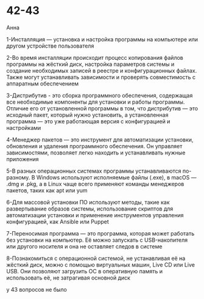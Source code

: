 # 42-43
Анна

1-Инсталляция — установка и настройка программы на компьютере или другом устройстве пользователя

2-Во время инсталляции происходит процесс копирования файлов программы на жёсткий диск, настройка параметров системы и создание необходимых записей в реестре и конфигурационных файлах. Также могут устанавливать зависимости и проверять совместимость с аппаратным обеспечением

3-Дистрибутив - это сборка программного обеспечения, содержащая все необходимые компоненты для установки и работы программы. Отличие его от установленной программы в том, что дистрибутив — это исходный пакет, который нужно установить, а установленная программа — это уже работающая версия с конфигурацией и настройками

4-Менеджер пакетов — это инструмент для автоматизации установки, обновления и удаления программного обеспечения. Он управляет зависимостями, позволяет легко находить и устанавливать нужные приложения

5-В разных операционных системах программы устанавливаются по-разному. В Windows используют исполняемые файлы (.exe), в macOS — .dmg и .pkg, а в Linux чаще всего применяют команды менеджеров пакетов, таких как apt или yum

6-Для массовой установки ПО используют методы, такие как развертывание образов системы, использование скриптов для автоматизации установки и применение инструментов управления конфигурацией, как Ansible или Puppet

7-Переносимая программа — это программа, которая может работать без установки на компьютер. Её можно запускать с USB-накопителя или другого носителя и она не оставляет следов в системе

8-Познакомиться с операционной системой, не устанавливая её на жёсткий диск, можно с помощью виртуальных машин, Live CD или Live USB. Они позволяют загрузить ОС в оперативную память и использовать её, не затрагивая основной диск

у 43 вопросов не было
